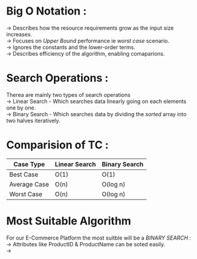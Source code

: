 # Big O Notation :
-> Describes how the resource requirements grow as the input size increases. <br>
-> Focuses on *Upper Bound* performance ie *worst case* scenario. <br>
-> Ignores the constants and the lower-order terms. <br>
-> Describes efficiency of the algorithm, enabling comaparions. <br>

# Search Operations : 
Therea are mainly two types of search operations <br>
-> Linear Search - Which searches data linearly going on each elements one by one. <br>
-> Binary Search - Which searches data by dividing the *sorted* array into two halves iteratively. <br>

# Comparision of TC : 
| Case Type    | Linear Search | Binary Search |
|--------------|---------------|----------------|
| Best Case    | O(1)          | O(1)           |
| Average Case | O(n)          | O(log n)       |
| Worst Case   | O(n)          | O(log n)       |


# Most Suitable Algorithm 
For our E-Commerce Platform the most suitble will be a *BINARY SEARCH* :  <br>
-> Attributes like ProductID & ProductName can be soted easily. <br>
-> 


